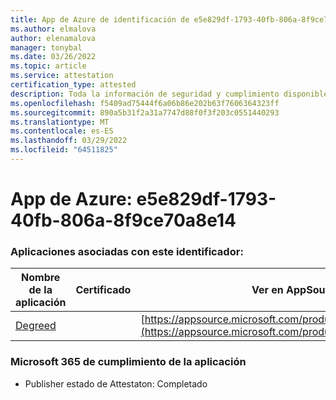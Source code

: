 ```yaml
---
title: App de Azure de identificación de e5e829df-1793-40fb-806a-8f9ce70a8e14
ms.author: elmalova
author: elenamalova
manager: tonybal
ms.date: 03/26/2022
ms.topic: article
ms.service: attestation
certification_type: attested
description: Toda la información de seguridad y cumplimiento disponible para e5e829df-1793-40fb-806a-8f9ce70a8e14.
ms.openlocfilehash: f5409ad75444f6a06b86e202b63f7606364323ff
ms.sourcegitcommit: 890a5b31f2a31a7747d88f0f3f203c0551440293
ms.translationtype: MT
ms.contentlocale: es-ES
ms.lasthandoff: 03/29/2022
ms.locfileid: "64511825"
---
```

# <a name="azure-app-id-e5e829df-1793-40fb-806a-8f9ce70a8e14"></a>App de Azure: e5e829df-1793-40fb-806a-8f9ce70a8e14


### <a name="apps-associated-with-this-id"></a>Aplicaciones asociadas con este identificador:
| **Nombre de la aplicación** | **Certificado** | **Ver en AppSource** |
|--------------|---------------|-----------------------|
| [Degreed](../forward/WA200003252.md) |  | [https://appsource.microsoft.com/product/office/WA200003252](https://appsource.microsoft.com/product/office/WA200003252) |

### <a name="microsoft-365-app-compliance-status"></a>Microsoft 365 de cumplimiento de la aplicación
- Publisher estado de Attestaton: Completado

